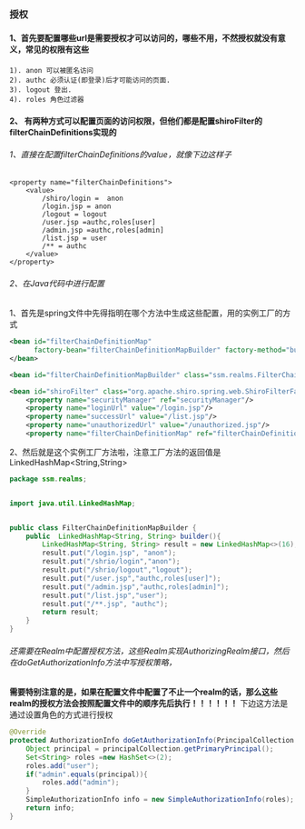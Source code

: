 ### 授权

#### 1、首先要配置哪些url是需要授权才可以访问的，哪些不用，不然授权就没有意义，常见的权限有这些

```
1). anon 可以被匿名访问
2). authc 必须认证(即登录)后才可能访问的页面.
3). logout 登出.
4). roles 角色过滤器
```

#### 2、 有两种方式可以配置页面的访问权限，但他们都是配置shiroFilter的filterChainDefinitions实现的

###### 	1、直接在配置filterChainDefinitions的value，就像下边这样子

```
<property name="filterChainDefinitions">
    <value>
        /shiro/login =  anon
        /login.jsp = anon
        /logout = logout
        /user.jsp =authc,roles[user]
        /admin.jsp =authc,roles[admin]
        /list.jsp = user
        /** = authc
    </value>
</property>
```

###### 	2、在Java代码中进行配置

​		1、首先是spring文件中先得指明在哪个方法中生成这些配置，用的实例工厂的方式

```xml
<bean id="filterChainDefinitionMap"
      factory-bean="filterChainDefinitionMapBuilder" factory-method="builder">
</bean>

<bean id="filterChainDefinitionMapBuilder" class="ssm.realms.FilterChainDefinitionMapBuilder"/>

<bean id="shiroFilter" class="org.apache.shiro.spring.web.ShiroFilterFactoryBean">
    <property name="securityManager" ref="securityManager"/>
    <property name="loginUrl" value="/login.jsp"/>
    <property name="successUrl" value="/list.jsp"/>
    <property name="unauthorizedUrl" value="/unauthorized.jsp"/>
    <property name="filterChainDefinitionMap" ref="filterChainDefinitionMap"></property>
```

​	2、然后就是这个实例工厂方法啦，注意工厂方法的返回值是LinkedHashMap<String,String>

```java
package ssm.realms;


import java.util.LinkedHashMap;


public class FilterChainDefinitionMapBuilder {
    public  LinkedHashMap<String, String> builder(){
        LinkedHashMap<String, String> result = new LinkedHashMap<>(16);
        result.put("/login.jsp", "anon");
        result.put("/shrio/login","anon");
        result.put("/shrio/logout","logout");
        result.put("/user.jsp","authc,roles[user]");
        result.put("/admin.jsp","authc,roles[admin]");
        result.put("/list.jsp","user");
        result.put("/**.jsp", "authc");
        return result;
    }
}
```

###### 还需要在Realm中配置授权方法，这些Realm实现AuthorizingRealm接口，然后在doGetAuthorizationInfo方法中写授权策略，

**需要特别注意的是，如果在配置文件中配置了不止一个realm的话，那么这些realm的授权方法会按照配置文件中的顺序先后执行！！！！！！** 下边这方法是通过设置角色的方式进行授权

```java
@Override
protected AuthorizationInfo doGetAuthorizationInfo(PrincipalCollection principalCollection) {
    Object principal = principalCollection.getPrimaryPrincipal();
    Set<String> roles =new HashSet<>(2);
    roles.add("user");
    if("admin".equals(principal)){
        roles.add("admin");
    }
    SimpleAuthorizationInfo info = new SimpleAuthorizationInfo(roles);
    return info;
}
```